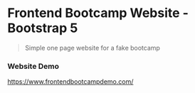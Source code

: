 # Frontend Bootcamp Website - Bootstrap 5

> Simple one page website for a fake bootcamp

### Website Demo
https://www.frontendbootcampdemo.com/